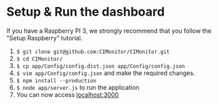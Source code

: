# Setup & Run the dashboard

If you have a Raspberry PI 3, we strongly recommend that you follow the "Setup Raspberry" tutorial.

1. `$ git clone git@github.com:CIMonitor/CIMonitor.git`
1. `$ cd CIMonitor/`
1. `$ cp app/Config/config.dist.json app/Config/config.json`
1. `$ vim app/Config/config.json` and make the required changes.
1. `$ npm install --production`
1. `$ node app/server.js` to run the application
1. You can now access [localhost:3000](http://localhost:3000/)
